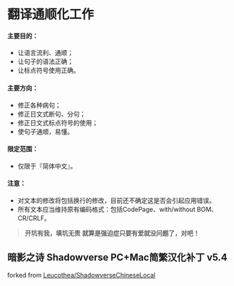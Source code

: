 ﻿翻译通顺化工作
======

#### 主要目的：
- 让语言流利、通顺；
- 让句子的语法正确；
- 让标点符号使用正确。

#### 主要方向：
- 修正各种病句；
- 修正日文式断句、分句；
- 修正日文式标点符号的使用；
- 使句子通顺，易懂。

#### 限定范围：
- 仅限于『简体中文』。

#### 注意：
- 对文本的修改将包括换行的修改，目前还不确定这是否会引起应用错误。
- 所有文本应当维持原有编码格式：包括CodePage、with/without BOM、CR/CRLF。


> __开坑有我，填坑无责__
> __就算是强迫症只要有爱就没问题了，对吧！__



暗影之诗 Shadowverse PC+Mac简繁汉化补丁 v5.4
------
forked from [Leucothea/ShadowverseChineseLocal](https://github.com/Leucothea/ShadowverseChineseLocal)
